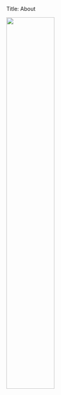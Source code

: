 Title: About

<img src="https://66.media.tumblr.com/6a04e0fd5ecee0fa0fd131251f9b1887/tumblr_inline_pjoq2nxyDH1wp9d2t_1280.png" width="50%">